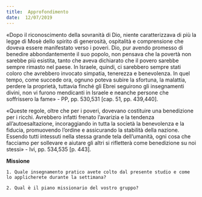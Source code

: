 ```yaml
---
title:  Approfondimento
date:  12/07/2019
---
```


«Dopo il riconoscimento della sovranità di Dio, niente caratterizzava di più la legge di Mosè dello spirito di generosità, ospitalità e comprensione che doveva essere manifestato verso i poveri. Dio, pur avendo promesso di benedire abbondantemente il suo popolo, non pensava che la povertà non sarebbe più esistita, tanto che aveva dichiarato che il povero sarebbe sempre rimasto nel paese. In Israele, quindi, ci sarebbero sempre stati coloro che avrebbero invocato simpatia, tenerezza e benevolenza. In quel tempo, come succede ora, ognuno poteva subire la sfortuna, la malattia, perdere la proprietà, tuttavia finché gli Ebrei seguirono gli insegnamenti divini, non vi furono mendicanti in Israele e neanche persone che soffrissero la fame» - PP, pp. 530,531 [cap. 51, pp. 439,440].

«Queste regole, oltre che per i poveri, dovevano costituire una benedizione per i ricchi. Avrebbero infatti frenato l’avarizia e la tendenza all’autoesaltazione, incoraggiando in tutta la società la benevolenza e la fiducia, promuovendo l’ordine e assicurando la stabilità della nazione. Essendo tutti intessuti nella stessa grande tela dell’umanità, ogni cosa che facciamo per sollevare e aiutare gli altri si rifletterà come benedizione su noi stessi» - Ivi, pp. 534,535 [p. 443].

**Missione**

`1.	Quale insegnamento pratico avete colto dal presente studio e come lo applicherete durante la settimana?`

`2.	Qual è il piano missionario del vostro gruppo?`
